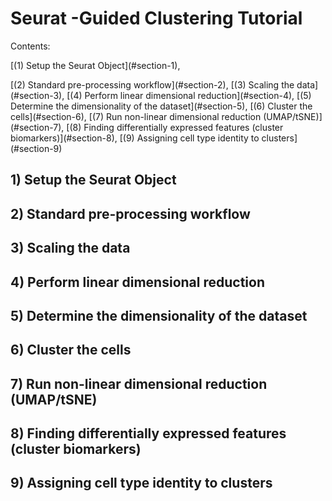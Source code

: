 # Seurat -Guided Clustering Tutorial 
Contents:
<p style="colour: blue;"> [(1) Setup the Seurat Object](#section-1),</p> [(2) Standard pre-processing workflow](#section-2), [(3) Scaling the data](#section-3), [(4) Perform linear dimensional reduction](#section-4), [(5) Determine the dimensionality of the dataset](#section-5), [(6) Cluster the cells](#section-6), [(7) Run non-linear dimensional reduction (UMAP/tSNE)](#section-7), [(8) Finding differentially expressed features (cluster biomarkers)](#section-8), [(9) Assigning cell type identity to clusters](#section-9)


## 1) Setup the Seurat Object 


## 2) Standard pre-processing workflow 

## 3) Scaling the data 

## 4) Perform linear dimensional reduction 

## 5) Determine the dimensionality of the dataset

## 6) Cluster the cells 

## 7) Run non-linear dimensional reduction (UMAP/tSNE)

## 8) Finding differentially expressed features (cluster biomarkers) 

## 9) Assigning cell type identity to clusters 
